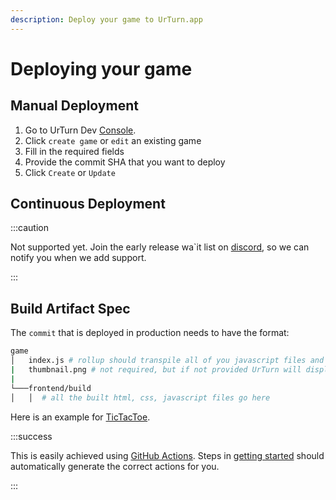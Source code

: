 ```yaml
---
description: Deploy your game to UrTurn.app
---
```


# Deploying your game

## Manual Deployment

1. Go to UrTurn Dev [Console](https://www.urturn.app/develop).
2. Click `create game` or `edit` an existing game
3. Fill in the required fields
4. Provide the commit SHA that you want to deploy
5. Click `Create` or `Update`

## Continuous Deployment

:::caution

Not supported yet. Join the early release wa`it list on [discord](https://discord.gg/myWacjdb5S), so we can notify you when we add support.

:::

## Build Artifact Spec

The `commit` that is deployed in production needs to have the format:

```bash
game
│   index.js # rollup should transpile all of you javascript files and dependencies into this file
|   thumbnail.png # not required, but if not provided UrTurn will display a stock image for your game
|
└───frontend/build
│   │  # all the built html, css, javascript files go here
```

Here is an example for [TicTacToe](https://github.com/turnbasedgames/urturn/tree/published-tictactoe).

:::success

This is easily achieved using [GitHub Actions](https://docs.github.com/en/actions). Steps in [getting started](/docs/Getting-Started/runner-init) should automatically generate the correct actions for you.

:::
